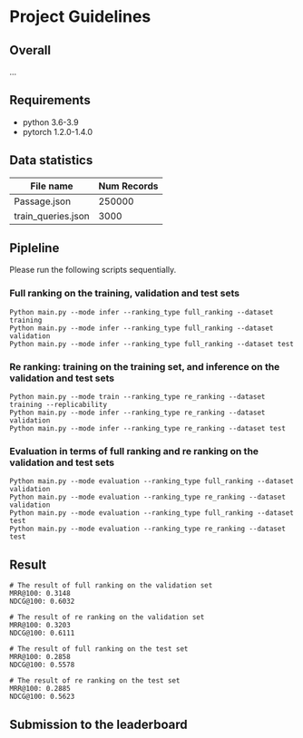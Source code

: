 # Project Guidelines

## Overall
...

## Requirements 
* python 3.6-3.9
* pytorch 1.2.0-1.4.0

## Data statistics

| File name          | Num Records              |
| ------------------ | ------------------------ |
| Passage.json       | 250000                   |
| train_queries.json | 3000                     |


## Pipleline
Please run the following scripts sequentially.

### Full ranking on the training, validation and test sets
```
Python main.py --mode infer --ranking_type full_ranking --dataset training
Python main.py --mode infer --ranking_type full_ranking --dataset validation
Python main.py --mode infer --ranking_type full_ranking --dataset test
```

### Re ranking: training on the training set, and inference on the validation and test sets
```
Python main.py --mode train --ranking_type re_ranking --dataset training --replicability
Python main.py --mode infer --ranking_type re_ranking --dataset validation
Python main.py --mode infer --ranking_type re_ranking --dataset test
```

### Evaluation in terms of full ranking and re ranking on the validation and test sets
```
Python main.py --mode evaluation --ranking_type full_ranking --dataset validation
Python main.py --mode evaluation --ranking_type re_ranking --dataset validation
Python main.py --mode evaluation --ranking_type full_ranking --dataset test
Python main.py --mode evaluation --ranking_type re_ranking --dataset test
```

## Result
```
# The result of full ranking on the validation set
MRR@100: 0.3148
NDCG@100: 0.6032

# The result of re ranking on the validation set
MRR@100: 0.3203
NDCG@100: 0.6111

# The result of full ranking on the test set
MRR@100: 0.2858
NDCG@100: 0.5578

# The result of re ranking on the test set
MRR@100: 0.2885
NDCG@100: 0.5623
```
## Submission to the leaderboard

